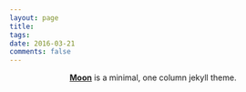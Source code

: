 ```yaml
---
layout: page
title: 
tags: 
date: 2016-03-21
comments: false
---
```

    
<center><a href="http://Mu-1104.github.io"><b>Moon</b></a> is a minimal, one column jekyll theme.</center>


